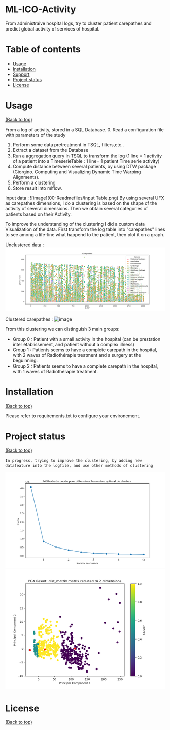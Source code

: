 # ML-ICO-Activity

  From administraive hospital logs, try to cluster patient carepathes and predict global activity of services of hospital.

# Table of contents

- [Usage](#usage)
- [Installation](#installation)
- [Support](#Support)
- [Project status](#Project-status)
- [License](#license)


# Usage

[(Back to top)](#table-of-contents)

From a log of activity, stored in a SQL Database.
0. Read a configuration file with parameters of the study
1. Perform some data pretreatment in TSQL, filters,etc..
2. Extract a dataset from the Database
3. Run a aggregation query in TSQL to transform the log (1 line = 1 activity of a patient into a TimeserieTable : 1 line= 1 patient Time serie activity)
4. Compute distance between several patients, by using DTW package (Giorgino. Computing and Visualizing Dynamic Time Warping Alignments).
5. Perform a clustering
6. Store result into mlflow.

Input data :
![image](00-Readmefiles/Input Table.png)
By using several UFX as carepathes dimensions, I do a clustering is based on the shape of the activity of several dimensions.
Then we obtain several categories of patients based on their Activity.

To improve the understanding of the clustering I did a custom data Visualization of the data.
First transform the log table into "carepathes" lines to see among a life-line what happend to the patient, then plot it on a graph.

Unclustered data :
![image](00-Readmefiles/Actes_total.png)

Clustered carepathes :
![image](00-Readmefiles/Mlflow_Exp_NIP_Cl_P1_CPP)

From this clustering we can distinguish 3 main groups: 
- Group 0 : Patient with a small activity in the hospital (can be prestation inter établissement, and patient without a complex illness)
- Group 1 : Patients seems to have a complete carepath in the hospital, with 2 waves of Radiothérapie treatment and a surgery at the beguinning.
- Group 2 : Patients seems to have a complete carepath in the hospital, with 1 waves of Radiothérapie treatment.



# Installation

[(Back to top)](#table-of-contents)
  
  Please refer to requirements.txt to configure your environement.

# Project status

[(Back to top)](#table-of-contents)

    In progress, trying to improve the clustering, by adding new datafeature into the logfile, and use other methods of clustering
![image](00-Readmefiles/Cl_P_curve.png)	
![image](00-Readmefiles/Cl_P_PCA.png)	
	
# License

[(Back to top)](#table-of-contents)
	
